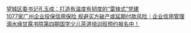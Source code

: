   
[望城区委书记孔玉成：打造有温度有韧度的“雷锋式”党建](http://www.dianyue.me/archives/712/mk6wqzo794hv1g29/)  
[1077家广州企业投保信用保险  规避买方破产或延期付款风险｜企业信用管理](http://www.dianyue.me/archives/650/bvi3zjco7etesh4u/)  
[滴水缘甘露书院第四期国学少儿茶道培训班预约报名中！](http://www.dianyue.me/archives/661/l3344jbiawfcuktb/)
